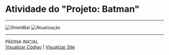 <h1> Atividade do  "Projeto: Batman" </h1>

 <hr>

![ShieldBat](https://img.shields.io/badge/BatmanLorem-000000?style=for-the-badge&logo=Postmates&logoColor=white)
![Atualização](https://img.shields.io/badge/Finalizado-CCFF00?style=for-the-badge&logo=gameandwatch&logoColor=gray)

 <hr>

 PÁGINA INICIAL
  <br>
 <a href="https://github.com/ArturEric/BATMAN-With-Lorem/blob/main/index.html" target="_blank">Visualizar Código</a> | <a  href="https://artureric.github.io/BATMAN-With-Lorem/" target="_blank">Visualizar Site</a>


